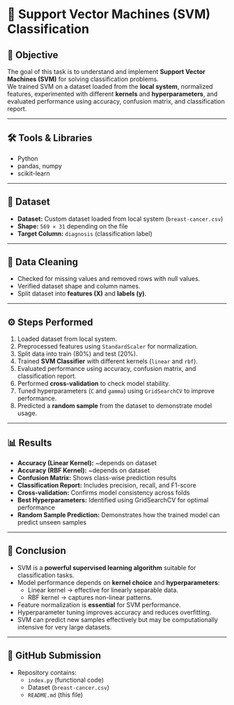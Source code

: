 # 🔹 Support Vector Machines (SVM) Classification

## 🎯 Objective
The goal of this task is to understand and implement **Support Vector Machines (SVM)** for solving classification problems.  
We trained SVM on a dataset loaded from the **local system**, normalized features, experimented with different **kernels** and **hyperparameters**, and evaluated performance using accuracy, confusion matrix, and classification report.

---

## 🛠 Tools & Libraries
- Python  
- pandas, numpy  
- scikit-learn  

---

## 📂 Dataset
- **Dataset:** Custom dataset loaded from local system (`breast-cancer.csv`)  
- **Shape:** `569 × 31` depending on the file  
- **Target Column:** `diagnosis` (classification label)  

---

## 🧹 Data Cleaning
- Checked for missing values and removed rows with null values.  
- Verified dataset shape and column names.  
- Split dataset into **features (X)** and **labels (y)**.  

---

## ⚙️ Steps Performed
1. Loaded dataset from local system.  
2. Preprocessed features using `StandardScaler` for normalization.  
3. Split data into train (80%) and test (20%).  
4. Trained **SVM Classifier** with different kernels (`linear` and `rbf`).  
5. Evaluated performance using accuracy, confusion matrix, and classification report.  
6. Performed **cross-validation** to check model stability.  
7. Tuned hyperparameters (`C` and `gamma`) using `GridSearchCV` to improve performance.  
8. Predicted a **random sample** from the dataset to demonstrate model usage.  

---

## 📊 Results
- **Accuracy (Linear Kernel):** ~depends on dataset  
- **Accuracy (RBF Kernel):** ~depends on dataset  
- **Confusion Matrix:** Shows class-wise prediction results  
- **Classification Report:** Includes precision, recall, and F1-score  
- **Cross-validation:** Confirms model consistency across folds  
- **Best Hyperparameters:** Identified using GridSearchCV for optimal performance  
- **Random Sample Prediction:** Demonstrates how the trained model can predict unseen samples  

---

## 📝 Conclusion
- SVM is a **powerful supervised learning algorithm** suitable for classification tasks.  
- Model performance depends on **kernel choice** and **hyperparameters**:  
  - Linear kernel → effective for linearly separable data.  
  - RBF kernel → captures non-linear patterns.  
- Feature normalization is **essential** for SVM performance.  
- Hyperparameter tuning improves accuracy and reduces overfitting.  
- SVM can predict new samples effectively but may be computationally intensive for very large datasets.  

---

## 📌 GitHub Submission
- Repository contains:  
  - `index.py` (functional code)  
  - Dataset (`breast-cancer.csv`)  
  - `README.md` (this file)  
